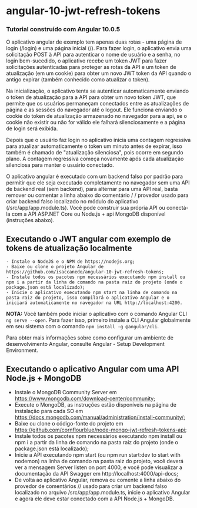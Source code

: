 # angular-10-jwt-refresh-tokens

### Tutorial construído com Angular 10.0.5

O aplicativo angular de exemplo tem apenas duas rotas - uma página de login (/login) e uma página inicial (/). Para fazer login, o aplicativo envia uma solicitação POST à API para autenticar o nome de usuário e a senha, no login bem-sucedido, o aplicativo recebe um token JWT para fazer solicitações autenticadas para proteger as rotas da API e um token de atualização (em um cookie) para obter um novo JWT token da API quando o antigo expirar (também conhecido como atualizar o token).

Na inicialização, o aplicativo tenta se autenticar automaticamente enviando o token de atualização para a API para obter um novo token JWT, que permite que os usuários permaneçam conectados entre as atualizações de página e as sessões do navegador até o logout. Ele funciona enviando o cookie do token de atualização armazenado no navegador para a api, se o cookie não existir ou não for válido ele falhará silenciosamente e a página de login será exibida.

Depois que o usuário faz login no aplicativo inicia uma contagem regressiva para atualizar automaticamente o token um minuto antes de expirar, isso também é chamado de "atualização silenciosa", pois ocorre em segundo plano. A contagem regressiva começa novamente após cada atualização silenciosa para manter o usuário conectado.

O aplicativo angular é executado com um backend falso por padrão para permitir que ele seja executado completamente no navegador sem uma API de backend real (sem backend), para alternar para uma API real, basta remover ou comentar a linha abaixo do comentário / / provedor usado para criar backend falso localizado no módulo do aplicativo (/src/app/app.module.ts). Você pode construir sua própria API ou conectá-la com a API ASP.NET Core ou Node.js + api MongoDB disponível (instruções abaixo).

## Executando o JWT angular com exemplo de tokens de atualização localmente

```
- Instale o NodeJS e o NPM de https://nodejs.org;
- Baixe ou clone o projeto Angular de https://github.com/isaccanedo/angular-10-jwt-refresh-tokens;
- Instale todos os pacotes npm necessários executando npm install ou npm i a partir da linha de comando na pasta raiz do projeto (onde o package.json está localizado);
- Inicie o aplicativo executando npm start na linha de comando na pasta raiz do projeto, isso compilará o aplicativo Angular e o iniciará automaticamente no navegador na URL http://localhost:4200.
```

**NOTA:** Você também pode iniciar o aplicativo com o comando Angular CLI ```ng serve --open```. Para fazer isso, primeiro instale a CLI Angular globalmente em seu sistema com o comando ```npm install -g @angular/cli```.

Para obter mais informações sobre como configurar um ambiente de desenvolvimento Angular, consulte Angular - Setup Development Environment.

## Executando o aplicativo Angular com uma API Node.js + MongoDB

- Instale o MongoDB Community Server em https://www.mongodb.com/download-center/community;
- Execute o MongoDB, as instruções estão disponíveis na página de instalação para cada SO em https://docs.mongodb.com/manual/administration/install-community/;
- Baixe ou clone o código-fonte do projeto em https://github.com/cornflourblue/node-mongo-jwt-refresh-tokens-api;
- Instale todos os pacotes npm necessários executando npm install ou npm i a partir da linha de comando na pasta raiz do projeto (onde o package.json está localizado);
- Inicie a API executando npm start (ou npm run start:dev to start with nodemon) na linha de comando na pasta raiz do projeto, você deverá ver a mensagem Server listen on port 4000, e você pode visualizar a documentação da API Swagger em http://localhost:4000/api-docs;
- De volta ao aplicativo Angular, remova ou comente a linha abaixo do provedor de comentários // usado para criar um backend falso localizado no arquivo /src/app/app.module.ts, inicie o aplicativo Angular e agora ele deve estar conectado com a API Node.js + MongoDB.



